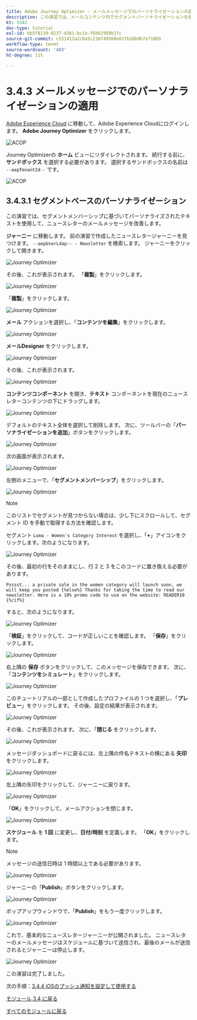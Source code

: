 ```yaml
---
title: Adobe Journey Optimizer - メールメッセージでのパーソナライゼーションの適用
description: この演習では、メールコンテンツ内でセグメントパーソナライゼーションを使用する方法について説明します
kt: 5342
doc-type: tutorial
exl-id: bb5f8130-0237-4381-bc1e-f6b62950b1fc
source-git-commit: c531412a2c0a5c216f49560e01fb26b9b7e71869
workflow-type: tm+mt
source-wordcount: '483'
ht-degree: 11%

---
```


# 3.4.3 メールメッセージでのパーソナライゼーションの適用

[Adobe Experience Cloud](https://experience.adobe.com) に移動して、Adobe Experience Cloudにログインします。 **Adobe Journey Optimizer** をクリックします。

![ACOP](./../../../modules/ajo-b2c/module3.1/images/acophome.png)

Journey Optimizerの **ホーム** ビューにリダイレクトされます。 続行する前に、**サンドボックス** を選択する必要があります。 選択するサンドボックスの名前は ``--aepTenantId--`` です。

![ACOP](./../../../modules/ajo-b2c/module3.1/images/acoptriglp.png)

## 3.4.3.1 セグメントベースのパーソナライゼーション

この演習では、セグメントメンバーシップに基づいてパーソナライズされたテキストを使用して、ニュースレターのメールメッセージを改善します。

**ジャーニー** に移動します。 前の演習で作成したニュースレタージャーニーを見つけます。 `--aepUserLdap-- - Newsletter` を検索します。 ジャーニーをクリックして開きます。

![Journey Optimizer](./images/sbp1.png)

その後、これが表示されます。 「**複製**」をクリックします。

![Journey Optimizer](./images/sbp2.png)

「**複製**」をクリックします。

![Journey Optimizer](./images/sbp3.png)

**メール** アクションを選択し、「**コンテンツを編集**」をクリックします。

![Journey Optimizer](./images/sbp3a.png)

**メールDesigner** をクリックします。

![Journey Optimizer](./images/sbp4.png)

その後、これが表示されます。

![Journey Optimizer](./images/sbp5.png)

**コンテンツコンポーネント** を開き、**テキスト** コンポーネントを現在のニュースレターコンテンツの下にドラッグします。

![Journey Optimizer](./images/sbp6.png)

デフォルトのテキスト全体を選択して削除します。 次に、ツールバーの「**パーソナライゼーションを追加**」ボタンをクリックします。

![Journey Optimizer](./images/sbp7.png)

次の画面が表示されます。

![Journey Optimizer](./images/seg1.png)

左側のメニューで、「**セグメントメンバーシップ**」をクリックします。

![Journey Optimizer](./images/seg2.png)

>[!NOTE]
>
>このリストでセグメントが見つからない場合は、少し下にスクロールして、セグメント ID を手動で取得する方法を確認します。

セグメント `Luma - Women's Category Interest` を選択し、「**+**」アイコンをクリックします。次のようになります。

![Journey Optimizer](./images/seg3.png)

その後、最初の行をそのままにし、行 2 と 3 をこのコードに置き換える必要があります。

``
    Psssst... a private sale in the women category will launch soon, we will keep you posted
{%else%}
    Thanks for taking the time to read our newsletter. Here is a 10% promo code to use on the website: READER10
{%/if%}
``

すると、次のようになります。

![Journey Optimizer](./images/seg4.png)

「**検証**」をクリックして、コードが正しいことを確認します。 「**保存**」をクリックします。

![Journey Optimizer](./images/sbp8.png)

右上隅の **保存** ボタンをクリックして、このメッセージを保存できます。 次に、「**コンテンツをシミュレート**」をクリックします。

![Journey Optimizer](./images/sbp9.png)

このチュートリアルの一部として作成したプロファイルの 1 つを選択し、「**プレビュー**」をクリックします。 その後、設定の結果が表示されます。

![Journey Optimizer](./images/sbp10.png)

その後、これが表示されます。 次に、「**閉じる** をクリックします。

![Journey Optimizer](./images/sbp10fff.png)

メッセージダッシュボードに戻るには、左上隅の件名テキストの横にある **矢印** をクリックします。

![Journey Optimizer](./images/sbp11.png)

左上隅の矢印をクリックして、ジャーニーに戻ります。

![Journey Optimizer](./images/oc79afff.png)

「**OK**」をクリックして、メールアクションを閉じます。

![Journey Optimizer](./images/oc79bfff.png)

**スケジュール** を **1 回** に変更し、**日付/時刻** を定義します。 「**OK**」をクリックします。

>[!NOTE]
>
>メッセージの送信日時は 1 時間以上である必要があります。

![Journey Optimizer](./images/sbp18.png)

ジャーニーの「**Publish**」ボタンをクリックします。

![Journey Optimizer](./images/sbp19.png)

ポップアップウィンドウで、「**Publish**」をもう一度クリックします。

![Journey Optimizer](./images/sbp20.png)

これで、基本的なニュースレタージャーニーが公開されました。 ニュースレターのメールメッセージはスケジュールに基づいて送信され、最後のメールが送信されるとジャーニーは停止します。

![Journey Optimizer](./images/sbp20fff.png)

この演習は完了しました。

次の手順：[3.4.4 iOSのプッシュ通知を設定して使用する ](./ex4.md)

[モジュール 3.4 に戻る](./journeyoptimizer.md)

[すべてのモジュールに戻る](../../../overview.md)
